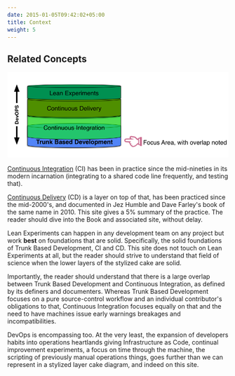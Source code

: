 ```yaml
---
date: 2015-01-05T09:42:02+05:00
title: Context
weight: 5
---
```


## Related Concepts

![](layer_cake.png)

[Continuous Integration](/continuous-integration/) (CI) has been in practice since the
mid-nineties in its modern incarnation (integrating to a shared code line frequently, and 
testing that).

[Continuous Delivery](/continuous-delivery/) (CD) is a layer on top of that, has been practiced since the mid-2000's, and 
documented in Jez Humble and Dave Farley's book of the same name in 2010.  This site gives a 5% summary of the 
practice. The reader should dive into the Book and associated site, without delay.

Lean Experiments can happen in any development team on any project but work **best** on foundations that 
are solid. Specifically, the solid foundations of Trunk Based Development, CI and CD. This site does not touch on 
Lean Experiments at all, but the reader should strive to understand that field
of science when the lower layers of the stylized cake are solid.

Importantly, the reader should understand that there is a large overlap between Trunk Based Development and 
Continuous Integration, as defined by its definers and documenters. Whereas Trunk Based Development focuses on a
pure source-control workflow and an individual contributor's obligations to that, Continuous Integration focuses 
equally on that and the need to have machines issue early warnings breakages and incompatibilities.

DevOps is encompassing too. At the very least, the expansion of developers habits into operations heartlands giving 
Infrastructure as Code, continual improvement experiments, a focus on time through the machine, the scripting of previously
manual operations things, goes further than we can represent in a stylized layer cake diagram, and indeed on this site.